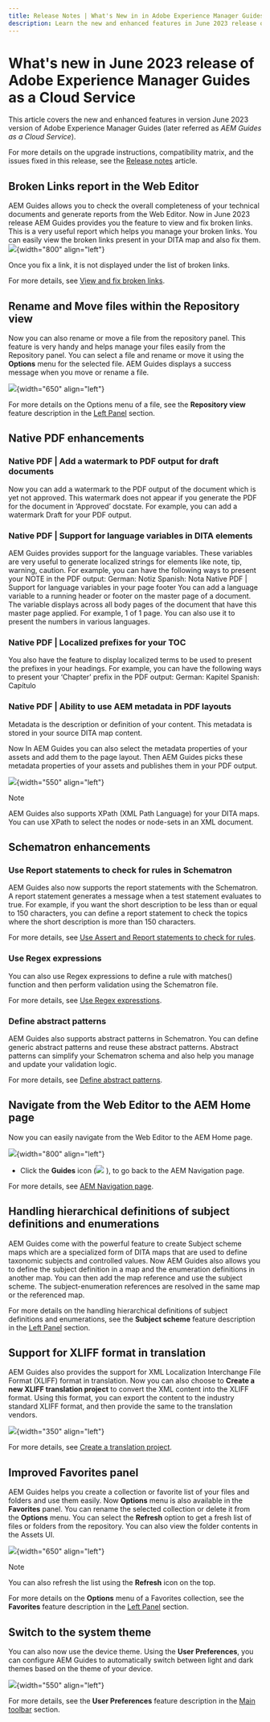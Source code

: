 ```yaml
---
title: Release Notes | What's New in in Adobe Experience Manager Guides, June 2023 release
description: Learn the new and enhanced features in June 2023 release of Adobe Experience Manager Guides as a Cloud Service
---
```

# What's new in June 2023 release of Adobe Experience Manager Guides as a Cloud Service

This article covers the new and enhanced features in version June 2023 version of Adobe Experience Manager Guides (later referred as *AEM Guides as a Cloud Service*).

For more details on the upgrade instructions, compatibility matrix, and the issues fixed in this release, see the [Release notes](release-notes-2023.6.0.md) article.

## Broken Links report in the Web Editor

AEM Guides allows you to check the overall completeness of your technical documents and generate reports from the Web Editor. Now in June 2023 release AEM Guides provides you the feature to view and fix broken links. This is a very useful report which helps you manage your broken links. You can easily view the broken links present in your DITA map and also fix them. 
 ![](assets/broken-link-report.png){width="800" align="left"}

Once you fix a link, it is not displayed under the list of broken links.  

For more details, see [View and fix broken links](../user-guide/reports-web-editor.md#report-broken-links).

## Rename and Move files within the Repository view
 
Now you can also rename or move a file from the repository panel. This feature is very handy and helps manage your files easily from the Repository panel. You can select a file and rename or move it using the **Options** menu for the selected file. AEM Guides displays a success message when you move or rename a file.   

![](assets/rename-move-assets.png){width="650" align="left"}

For more details on the Options menu of a file, see the **Repository view** feature description in the [Left Panel](../user-guide/web-editor-features.md#id2051EA0M0HS) section.

## Native PDF enhancements

### Native PDF | Add a watermark to PDF output for draft documents 

Now you can add a watermark to the PDF output of the document which is yet not approved. This watermark does not appear if you generate the PDF for the document in ‘Approved’ docstate. For example, you can add a watermark Draft for your PDF output.

### Native PDF | Support for language variables in DITA elements

AEM Guides provides support for the language variables. These variables are very useful to generate localized strings for elements like note, tip, warning, caution. For example, you can have the following ways to present your NOTE in the PDF output:
German: Notiz
Spanish: Nota
Native PDF | Support for language variables in your page footer
You can add a language variable to a running header or footer on the master page of a document. The variable displays across all body pages of the document that have this master page applied. For example, 1 of 1 page.
You can also use it to present the numbers in various languages.

### Native PDF | Localized prefixes for your TOC

You also have the feature to display localized terms to be used to present the prefixes in your headings. 
For example, you can have the following ways to present your ‘Chapter’ prefix in the PDF output:
German: Kapitel
Spanish: Capítulo

### Native PDF | Ability to use AEM metadata in PDF layouts


Metadata is the description or definition of your content. This metadata is stored in your source DITA map content. 

Now In AEM Guides you can also select the metadata properties of your assets and add them to the page layout. Then AEM Guides picks these metadata properties of your assets and publishes them in your PDF output. 

 
![](assets/native-pdf-metadata-asset.png){width="550" align="left"}

>[!NOTE]
>
> AEM Guides also supports XPath (XML Path Language) for your DITA maps. You can use XPath to select the nodes or node-sets in an XML document. 


## Schematron enhancements

### Use Report statements to check for rules in Schematron

AEM Guides also now supports the report statements with the Schematron. A report statement generates a message when a test statement evaluates to true. For example, if you want the short description to be less than or equal to 150 characters, you can define a report statement to check the topics where the short description is more than 150 characters.

For more details, see [Use Assert and Report statements to check for rules](../user-guide/support-schematron-file.md#schematron-assert-report).

### Use Regex expressions

You can also use Regex expressions to define a rule with matches() function and then perform validation using the Schematron file.

For more details, see [Use Regex expresstions](../user-guide/support-schematron-file.md#schematron-assert-report).


### Define abstract patterns

AEM Guides also supports abstract patterns in Schematron. You can define generic abstract patterns and reuse these abstract patterns. Abstract patterns can simplify your Schematron schema and also help you manage and update your validation logic. 


For more details, see [Define abstract patterns](../user-guide/support-schematron-file.md#schematron-abstract-patterns).

## Navigate from the Web Editor to the AEM Home page 

Now you can easily navigate from the Web Editor to the AEM Home page. 

![](assets/web-editor-launch-page.png){width="800" align="left"}

*  Click the **Guides** icon (![](assets/aem-guides-icon.png) ), to go back to the AEM Navigation page. 


For more details, see [AEM Navigation page](../user-guide/web-editor-launch-editor.md#id2056BG00RZJ). 

## Handling hierarchical definitions of subject definitions and enumerations 

AEM Guides come with the powerful feature to create Subject scheme maps which are a specialized form of DITA maps that are used to define taxonomic subjects and controlled values. Now AEM Guides also allows you to define the subject definition in a map and the enumeration definitions in another map. You can then add the map reference and use the subject scheme.
The subject-enumeration references are resolved in the same map or the referenced map. 

For more details on the handling hierarchical definitions of subject definitions and enumerations, see the **Subject scheme** feature description in the [Left Panel](../user-guide/web-editor-features.md#id2051EA0M0HS) section.

## Support for XLIFF format in translation

AEM Guides also provides the support for XML Localization Interchange File Format (XLIFF) format in translation. Now you can also choose to **Create a new XLIFF translation project** to convert the XML content into the XLIFF format.
Using this format,  you can export the content to the industry standard XLIFF format, and then provide the same to the translation vendors. 

 ![](assets/translation-project-types.png){width="350" align="left"}

For more details, see [Create a translation project](../user-guide/translate-documents-web-editor.md#create-translation-project).

## Improved Favorites panel

AEM Guides helps you create a collection or favorite list of your  files and folders and use them easily. Now **Options** menu is also available in the **Favorites** panel. You can rename the selected collection or delete it from the **Options** menu. You can select the **Refresh** option to get a fresh list of files or folders from the repository. You can also view the folder contents in the Assets UI.   
  
![](assets/favorites-options.png){width="650" align="left"}

>[!NOTE]
>
> You can also refresh the list using the **Refresh** icon on the top.

For more details on the **Options** menu of a Favorites collection, see the **Favorites** feature description in the [Left Panel](../user-guide/web-editor-features.md#id2051EA0M0HS) section.

## Switch to the system theme

You can also now use the device theme. Using the **User Preferences**, you can configure AEM Guides to automatically switch between light and dark themes based on the theme of your device.  

![](assets/device-theme-user-preferences.png){width="550" align="left"}

For more details, see the **User Preferences** feature description in the [Main toolbar](../user-guide/web-editor-features.md#id2051EA0G05Z) section.
